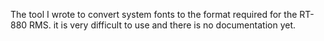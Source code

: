 The tool I wrote to convert system fonts to the format required for the RT-880 RMS. it is very difficult to use and there is no documentation yet.
